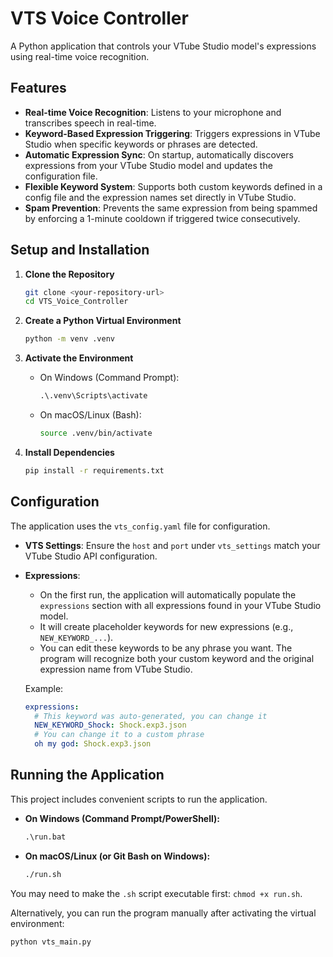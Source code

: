 # VTS Voice Controller

A Python application that controls your VTube Studio model's expressions using real-time voice recognition.

## Features

- **Real-time Voice Recognition**: Listens to your microphone and transcribes speech in real-time.
- **Keyword-Based Expression Triggering**: Triggers expressions in VTube Studio when specific keywords or phrases are detected.
- **Automatic Expression Sync**: On startup, automatically discovers expressions from your VTube Studio model and updates the configuration file.
- **Flexible Keyword System**: Supports both custom keywords defined in a config file and the expression names set directly in VTube Studio.
- **Spam Prevention**: Prevents the same expression from being spammed by enforcing a 1-minute cooldown if triggered twice consecutively.

## Setup and Installation

1.  **Clone the Repository**
    ```bash
    git clone <your-repository-url>
    cd VTS_Voice_Controller
    ```

2.  **Create a Python Virtual Environment**
    ```bash
    python -m venv .venv
    ```

3.  **Activate the Environment**
    -   On Windows (Command Prompt):
        ```cmd
        .\.venv\Scripts\activate
        ```
    -   On macOS/Linux (Bash):
        ```sh
        source .venv/bin/activate
        ```

4.  **Install Dependencies**
    ```bash
    pip install -r requirements.txt
    ```

## Configuration

The application uses the `vts_config.yaml` file for configuration.

-   **VTS Settings**: Ensure the `host` and `port` under `vts_settings` match your VTube Studio API configuration.
-   **Expressions**:
    -   On the first run, the application will automatically populate the `expressions` section with all expressions found in your VTube Studio model.
    -   It will create placeholder keywords for new expressions (e.g., `NEW_KEYWORD_...`).
    -   You can edit these keywords to be any phrase you want. The program will recognize both your custom keyword and the original expression name from VTube Studio.

    Example:
    ```yaml
    expressions:
      # This keyword was auto-generated, you can change it
      NEW_KEYWORD_Shock: Shock.exp3.json
      # You can change it to a custom phrase
      oh my god: Shock.exp3.json
    ```

## Running the Application

This project includes convenient scripts to run the application.

-   **On Windows (Command Prompt/PowerShell):**
    ```cmd
    .\run.bat
    ```
-   **On macOS/Linux (or Git Bash on Windows):**
    ```sh
    ./run.sh
    ```

You may need to make the `.sh` script executable first: `chmod +x run.sh`.

Alternatively, you can run the program manually after activating the virtual environment:
```bash
python vts_main.py
```

